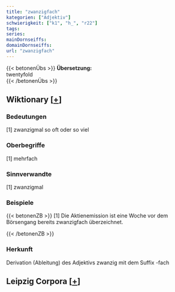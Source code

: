 ```yaml
---
title: "zwanzigfach"
kategorien: ["Adjektiv"]
schwierigkeit: ["k1", "h_", "r22"]
tags:
series:
mainDornseiffs:
domainDornseiffs:
url: "zwanzigfach"
---
```


{{< betonenÜbs >}}
**Übersetzung:**  
twentyfold  
{{< /betonenÜbs >}}

## Wiktionary [[+](https://de.wiktionary.org/wiki/zwanzigfach)]

### Bedeutungen
[1] zwanzigmal so oft oder so viel  

### Oberbegriffe
[1] mehrfach  

### Sinnverwandte
[1] zwanzigmal  

### Beispiele
{{< betonenZB >}}
[1] Die Aktienemission ist eine Woche vor dem Börsengang bereits zwanzigfach überzeichnet.  

{{< /betonenZB >}}
### Herkunft
Derivation (Ableitung) des Adjektivs zwanzig mit dem Suffix -fach  


## Leipzig Corpora [[+](https://corpora.uni-leipzig.de/en/res?word=zwanzigfach&corpusId=deu_newscrawl-public_2018)]

